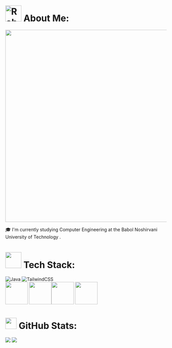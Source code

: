 # <img src="https://camo.githubusercontent.com/748433fbf833d18f543ad4bb6d8c8c4f7f340c7fe8b9706df131a525049f0c8c/68747470733a2f2f63756c746f667468657061727479706172726f742e636f6d2f706172726f74732f68642f6c6170746f705f706172726f742e676966" alt="Robot" width="50" height="50" /> About Me:
<img style="width: 600px" src='https://user-images.githubusercontent.com/74038190/212750155-3ceddfbd-19d3-40a3-87af-8d329c8323c4.gif' />

🎓  I'm currently studying Computer Engineering at the Babol Noshirvani University of Technology .
# <img  style="width: 50px" src='https://camo.githubusercontent.com/f8672e0c6ebb1a0a67c4fecd418a116f01010bbdfaea4ebca6d193d69325e2fe/68747470733a2f2f63756c746f667468657061727479706172726f742e636f6d2f706172726f74732f666978706172726f742e676966'/> Tech Stack:
![Java](https://img.shields.io/badge/java-%23ED8B00.svg?style=for-the-badge&logo=openjdk&logoColor=white) ![TailwindCSS](https://img.shields.io/badge/tailwindcss-%2338B2AC.svg?style=for-the-badge&logo=tailwind-css&logoColor=white) </br>
<img  style="width: 70px" src='https://user-images.githubusercontent.com/74038190/212257454-16e3712e-945a-4ca2-b238-408ad0bf87e6.gif' /> <img  style="width: 70px" src='https://user-images.githubusercontent.com/74038190/212257467-871d32b7-e401-42e8-a166-fcfd7baa4c6b.gif' /><img  style="width: 70px" src='https://user-images.githubusercontent.com/74038190/212280805-9bcb336b-8c55-46a8-abf8-ff286ab55472.gif'/> <img style="width: 70px" src='https://user-images.githubusercontent.com/74038190/212257472-08e52665-c503-4bd9-aa20-f5a4dae769b5.gif' /> 

# <img style="width: 35px" src='https://user-images.githubusercontent.com/74038190/212257468-1e9a91f1-b626-4baa-b15d-5c385dfa7ed2.gif'/> GitHub Stats:

![](https://github-readme-stats.vercel.app/api?username=elafatal&theme=shadow_blue&hide_border=false&include_all_commits=false&count_private=false)     ![](https://github-readme-stats.vercel.app/api/top-langs/?username=elafatal&theme=shadow_blue&hide_border=false&include_all_commits=false&count_private=false&layout=compact)



